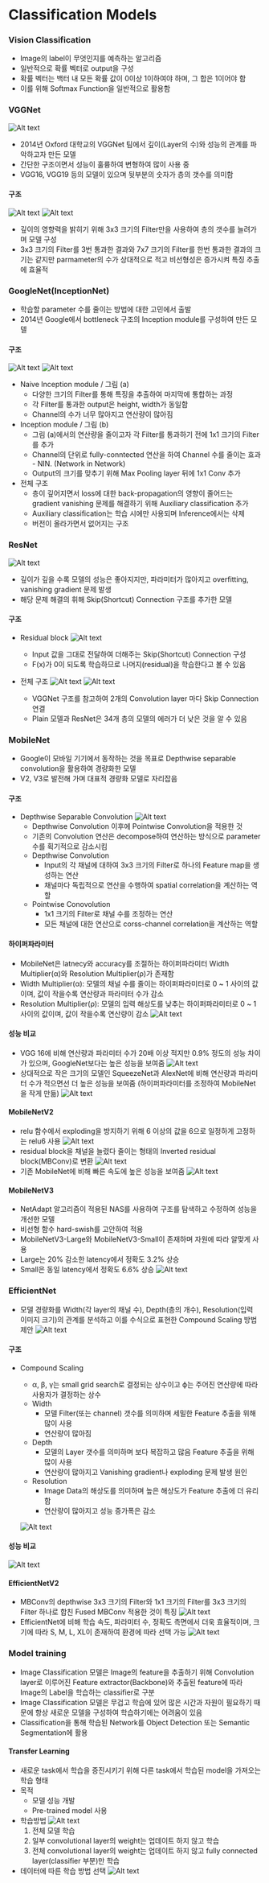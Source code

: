 # Classification Models
### Vision Classification
- Image의 label이 무엇인지를 예측하는 알고리즘
- 일반적으로 확률 벡터로 output을 구성
- 확률 벡터는 백터 내 모든 확률 값이 0이상 1이하여야 하며, 그 합은 1이어야 함
- 이를 위해 Softmax Function을 일반적으로 활용함

### VGGNet
![Alt text](/md_images/image-08.png)
- 2014년 Oxford 대학교의 VGGNet 팀에서 깊이(Layer의 수)와 성능의 관계를 파악하고자 만든 모델
- 간단한 구조이면서 성능이 훌륭하여 변형하여 많이 사용 중
- VGG16, VGG19 등의 모델이 있으며 뒷부분의 숫자가 층의 갯수를 의미함

#### 구조
![Alt text](/md_images/image-09.png)
![Alt text](/md_images/image-10.png)
- 깊이의 영향력을 밝히기 위해 3x3 크기의 Filter만을 사용하여 층의 갯수를 늘려가며 모델 구성
- 3x3 크기의 Filter를 3번 통과한 결과와 7x7 크기의 Filter를 한번 통과한 결과의 크기는 같지만 parmameter의 수가 상대적으로 적고 비선형성은 증가시켜 특징 추출에 효율적

### GoogleNet(InceptionNet)
- 학습할 parameter 수를 줄이는 방법에 대한 고민에서 출발
- 2014년 Google에서 bottleneck 구조의 Inception module를 구성하여 만든 모델

#### 구조
![Alt text](/md_images/image-11.png)
![Alt text](/md_images/image-12.png)
- Naive Inception module / 그림 (a)
    - 다양한 크기의 Filter를 통해 특징을 추출하여 마지막에 통합하는 과정
    - 각 Filter를 통과한 output은 height, width가 동일함
    - Channel의 수가 너무 많아지고 연산량이 많아짐
- Inception module / 그림 (b)
    - 그림 (a)에서의 연산량을 줄이고자 각 Filter를 통과하기 전에 1x1 크기의 Filter를 추가
    - Channel의 단위로 fully-conntected 연산을 하여 Channel 수를 줄이는 효과 - NIN. (Network in Network)
    - Output의 크기를 맞추기 위해 Max Pooling layer 뒤에 1x1 Conv 추가
- 전체 구조
    - 층이 깊어지면서 loss에 대한 back-propagation의 영향이 줄어드는 gradient vanishing 문제를 해결하기 위해 Auxiliary classification 추가
    - Auxiliary classification는 학습 시에만 사용되며 Inference에서는 삭제
    - 버전이 올라가면서 없어지는 구조


### ResNet
![Alt text](/md_images/image-13.png)
-  깊이가 깊을 수록 모델의 성능은 좋아지지만, 파라미터가 많아지고 overfitting, vanishing gradient 문제 발생
- 해당 문제 해결의 휘해 Skip(Shortcut) Connection 구조를 추가한 모델

#### 구조
- Residual block
![Alt text](/md_images/image-14.png)
    - Input 값을 그대로 전달하여 더해주는 Skip(Shortcut) Connection 구성
    - F(x)가 0이 되도록 학습하므로 나머지(residual)을 학습한다고 볼 수 있음

- 전체 구조
![Alt text](/md_images/image-15.png)
![Alt text](/md_images/image-16.png)
    - VGGNet 구조를 참고하여 2개의 Convolution layer 마다 Skip Connection 연결
    - Plain 모델과 ResNet은 34개 층의 모델의 에러가 더 낮은 것을 알 수 있음


### MobileNet
- Google이 모바일 기기에서 동작하는 것을 목표로 Depthwise separable convolution을 활용하여 경량화한 모델
- V2, V3로 발전해 가며 대표적 경량화 모델로 자리잡음

#### 구조
- Depthwise Separable Convolution
![Alt text](/md_images/image-17.png)
    - Depthwise Convolution 이후에 Pointwise Convolution을 적용한 것
    - 기존의 Convolution 연산은 decompose하여 연산하는 방식으로 parameter 수를 획기적으로 감소시킴
    - Depthwise Convolution
        - Input의 각 채널에 대하여 3x3 크기의 Filter로 하나의 Feature map을 생성하는 연산
        - 채널마다 독립적으로 연산을 수행하여 spatial correlation을 계산하는 역할
    - Pointwise Conovolution
        - 1x1 크기의 Filter로 채널 수를 조정하는 연산
        - 모든 채널에 대한 연산으로 corss-channel correlation을 계산하는 역할

#### 하이퍼파라미터
- MobileNet은 latnecy와 accuracy를 조절하는 하이퍼파라미터 Width Multiplier(α)와 Resolution Multiplier(ρ)가 존재함
- Width Multiplier(α): 모델의 채널 수를 줄이는 하이퍼파라미터로 0 ~ 1 사이의 값이며, 값이 작을수록 연산량과 파라미터 수가 감소
- Resolution Multiplier(ρ): 모델의 입력 해상도를 낮추는 하이퍼파라미터로 0 ~ 1 사이의 값이며, 값이 작을수록 연산량이 감소
![Alt text](/md_images/image-18.png)

#### 성능 비교
- VGG 16에 비해 연산량과 파라미터 수가 20배 이상 적지만 0.9% 정도의 성능 차이가 있으며, GoogleNet보다는 높은 성능을 보여줌
![Alt text](/md_images/image-19.png)
- 상대적으로 작은 크기의 모델인 SqueezeNet과 AlexNet에 비해 연산량과 파라미터 수가 적으면선 더 높은 성능을 보여줌 (하이퍼파라미터를 조정하여 MobileNet을 작게 만듦)
![Alt text](/md_images/image-20.png)

#### MobileNetV2
- relu 함수에서 exploding을 방지하기 위해 6 이상의 값을 6으로 일정하게 고정하는 relu6 사용
![Alt text](/md_images/image-21.png)
- residual block을 채널을 늘렸다 줄이는 형태의 Inverted residual block(MBConv)로 변환
![Alt text](/md_images/image-22.png)
- 기존 MobileNet에 비해 빠른 속도에 높은 성능을 보여줌
![Alt text](/md_images/image-23.png)

#### MobileNetV3
- NetAdapt 알고리즘이 적용된 NAS를 사용하여 구조를 탐색하고 수정하여 성능을 개선한 모델
- 비선형 함수 hard-swish를 고안하여 적용
- MobileNetV3-Large와 MobileNetV3-Small이 존재하며 자원에 따라 알맞게 사용
- Large는 20% 감소한 latency에서 정확도 3.2% 상승
- Small은 동일 latency에서 정확도 6.6% 상승
![Alt text](/md_images/image-24.png)

### EfficientNet
- 모델 경량화를 Width(각 layer의 채널 수), Depth(층의 개수), Resolution(입력 이미지 크기)의 관계를 분석하고 이를 수식으로 표현한 Compound Scaling 방법 제안
![Alt text](/md_images/image-25.png)

#### 구조
- Compound Scaling   
    -  α, β, γ는 small grid search로 결정되는 상수이고 ϕ는 주어진 연산량에 따라 사용자가 결정하는 상수
    - Width
        - 모델 Filter(또는 channel) 갯수를 의미하며 세밀한 Feature 추출을 위해 많이 사용
        - 연산량이 많아짐
    - Depth
        - 모델의 Layer 갯수를 의미하며 보다 복잡하고 많음 Feature 추출을 위해 많이 사용
        - 연산량이 많아지고 Vanishing gradient나 exploding 문제 발생 원인
    - Resolution
        - Image Data의 해상도를 의미하며 높은 해상도가 Feature 추출에 더 유리함
        - 연산량이 많아지고 성능 증가폭은 감소
    
    ![Alt text](/md_images/image-26.png)

#### 성능 비교
![Alt text](/md_images/image-27.png)

#### EfficientNetV2
- MBConv의 depthwise 3x3 크기의 Filter와 1x1 크기의 Filter를 3x3 크기의 Filter 하나로 합친 Fused MBConv 적용한 것이 특징
![Alt text](/md_images/image-28.png)
- EfficientNet에 비해 학습 속도, 파라미터 수, 정확도 측면에서 더욱 효율적이며, 크기에 따라 S, M, L, XL이 존재하여 환경에 따라 선택 가능
![Alt text](/md_images/image-29.png)


### Model training
- Image Classification 모델은 Image의 feature을 추출하기 위해 Convolution layer로 이루어진 Feature extractor(Backbone)와 추출된 feature에 따라 Image의 Label을 학습하는 classifier로 구분
- Image Classification 모델은 무겁고 학습에 있어 많은 시간과 자원이 필요하기 때문에 항상 새로운 모델을 구성하여 학습하기에는 어려움이 있음
- Classification을 통해 학습된 Network를 Object Detection 또는 Semantic Segmentation에 활용

#### Transfer Learning
- 새로운 task에서 학습을 증진시키기 위해 다른 task에서 학습된 model을 가져오는 학습 형태
- 목적
    - 모델 성능 개발
    - Pre-trained model 사용
- 학습방법
![Alt text](/md_images/image-30.png)
    1. 전체 모델 학습
    2. 일부 convolutional layer의 weight는 업데이트 하지 않고 학습
    3. 전체 convolutional layer의 weight는 업데이트 하지 않고 fully connected layer(classifier 부분)만 학습
- 데이터에 따른 학습 방법 선택
![Alt text](/md_images/image-31.png)